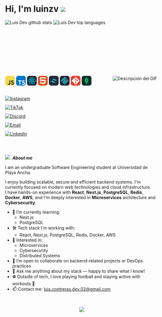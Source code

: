 <h1 align="left">Hi, I'm luinzv <img src="https://media.giphy.com/media/hvRJCLFzcasrR4ia7z/giphy.gif" width="35"></h1>

<div align="left" style="display: flex; align-items: center; gap: 5px;">
  <img
    style="height: 170px; width: auto;"
    src="https://github-readme-stats.vercel.app/api?username=luinzv&show_icons=true&count_private=true&hide_border=false&border_color=ffffff&title_color=02D9F7FF&icon_color=02D9F7FF&text_color=c9d1d9&bg_color=ffffff10"
    alt="Luis Dev github stats"
  />
  <img
    style="height: 170px; width: auto;"
    src="https://github-readme-stats.vercel.app/api/top-langs/?username=luinzv&layout=compact&hide_border=false&border_color=ffffff&title_color=02D9F7FF&text_color=02D9F7FF&bg_color=ffffff10"
    alt="Luis Dev top languages"
  />
</div>
<p></p>

<img align="right" src="https://media4.giphy.com/media/v1.Y2lkPTc5MGI3NjExdnF0bnZoOWtoanpseGF3bTc1NmI4bWcyZzR5M3Z1OGtpYXd3MmZsZiZlcD12MV9pbnRlcm5hbF9naWZfYnlfaWQmY3Q9Zw/L8A2CLpJJW5d3NR5Tt/giphy.gif" alt="Descripción del GIF" width="150" />

<p align="left">
  <img src="https://github.com/tandpfun/skill-icons/blob/main/icons/JavaScript.svg" width="32" title="Javascript">   
  <img src="https://github.com/tandpfun/skill-icons/blob/main/icons/TypeScript.svg" width="32" title="TypeScript">   
  <img src="https://github.com/tandpfun/skill-icons/blob/main/icons/React-Dark.svg" width="32" title="React.Js"> 
  <img src="https://github.com/tandpfun/skill-icons/blob/main/icons/HTML.svg" width="32" title="HTML"> 
  <img src="https://github.com/tandpfun/skill-icons/blob/main/icons/TailwindCSS-Dark.svg" width="32" title="TailWindCss">
  <img src="https://github.com/tandpfun/skill-icons/blob/main/icons/Netlify-Dark.svg" width="32" title="Netlify">  
  <img src="https://github.com/tandpfun/skill-icons/blob/main/icons/Git.svg" width="32" title="Git">  
  <img src="https://github.com/tandpfun/skill-icons/blob/main/icons/MongoDB.svg" width="32" title="MongoDB">  
</p>

<br>
<div align="left">
  <a href="https://www.instagram.com/TU_USUARIO/" target="_blank" decoration="none">
    <img
      src="https://img.shields.io/badge/-Instagram-%23E4405F?style=for-the-badge&logo=instagram&logoColor=white"
      alt="Instagram"
      style="display:block; height: 25px; width: auto; margin-bottom: 4px;"
    />
  </a>
  <a href="https://www.tiktok.com/@TU_USUARIO" target="_blank" decoration="none">
    <img
      src="https://img.shields.io/badge/TikTok-000?style=for-the-badge&logo=tiktok&logoColor=white"
      alt="TikTok"
      style="display:block; height: 25px; width: auto; margin-bottom: 4px;"
    />
  </a>
  <a href="https://discord.com/users/TU_USUARIO" target="_blank" decoration="none">
    <img
      src="https://img.shields.io/badge/Discord-5865F2?style=for-the-badge&logo=discord&logoColor=white"
      alt="Discord"
      style="display:block; height: 25px; width: auto; margin-bottom: 4px;"
    />
  </a>
  <a href="mailto:TU_USUARIO@gmail.com" target="_blank" decoration="none">
    <img
      src="https://img.shields.io/badge/Email-c14438?style=for-the-badge&logo=Gmail&logoColor=white"
      alt="Email"
      style="display:block; height: 25px; width: auto; margin-bottom: 4px;"
    />
  </a>
  <a href="https://www.linkedin.com/in/TU_USUARIO/" target="_blank" decoration="none">
    <img
      src="https://img.shields.io/badge/LinkedIn-%230077B5.svg?style=for-the-badge&logo=linkedin&logoColor=white"
      alt="LinkedIn"
      style="display:block; height: 25px; width: auto; margin-bottom: 4px;"
    />
  </a>
</div>
<br><br>

<img src="https://media.tenor.com/Hp8rb6NrNboAAAAi/cat-nodding.gif" width="27px" >&nbsp; ***About me***

I am an undergraduate Software Engineering student at Universidad de Playa Ancha.

I enjoy building scalable, secure and efficient backend systems. I'm currently focused on modern web technologies and cloud infrastructure.  
I have hands-on experience with **React**, **Next.js**, **PostgreSQL**, **Redis**, **Docker**, **AWS**, and I'm deeply interested in **Microservices** architecture and **Cybersecurity**.
<br>
- 🚀 I’m currently learning:
  - Next.js
  - PostgreSQL
- 🛠️ Tech stack I'm working with:
  - React, Next.js, PostgreSQL, Redis, Docker, AWS
- 🧩 Interested in:
  - Microservices
  - Cybersecurity
  - Distributed Systems
- 🤝 I’m open to collaborate on backend-related projects or DevOps practices
- 💬 Ask me anything about my stack — happy to share what I know!
- ⚽ Outside of tech, I love playing football and staying active with workouts 💪
- 📫 Contact me: <a href="mailto:luis.contreras.dev.02@gmail.com">luis.contreras.dev.02@gmail.com</a>


<br>
<p align="center">
 <img  src="https://github-readme-streak-stats.herokuapp.com?user=luinzv&theme=tokyonight_duo&hide_border=true"
</p>
